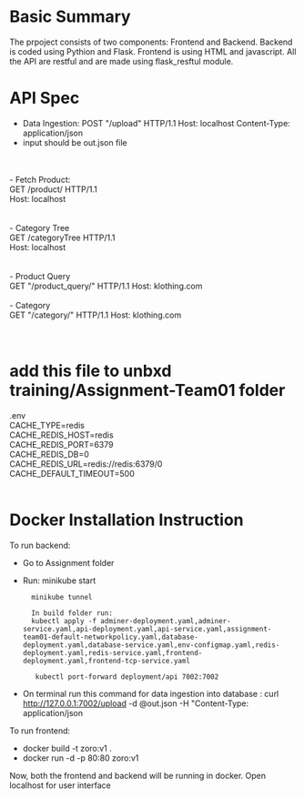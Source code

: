 # Basic Summary
The prpoject consists of two components: Frontend and Backend.
Backend is coded using Pythion and Flask.
Frontend is using HTML and javascript.
All the API are restful and are made using flask_resftul module.

# API Spec

- Data Ingestion:
     POST 
    "/upload"  HTTP/1.1
    Host: localhost
    Content-Type: application/json
- input should be out.json file
<br>
<br>
- Fetch Product:<br>
    GET /product/<string:productId> HTTP/1.1<br>
    Host: localhost<br>
<br>
<br>
- Category Tree<br>
    GET /categoryTree HTTP/1.1<br>
    Host: localhost<br>
<br>
<br>
- Product Query<br>
     GET 
    "/product_query/<string:searchQuery>"  HTTP/1.1
    Host: klothing.com 
<br>
<br>
- Category <br>
    GET 
    "/category/<string:catId>"  HTTP/1.1
    Host: klothing.com 
<br>
<br>
<br>


# add this file to unbxd training/Assignment-Team01 folder
.env<br>
CACHE_TYPE=redis<br>
CACHE_REDIS_HOST=redis<br>
CACHE_REDIS_PORT=6379<br>
CACHE_REDIS_DB=0<br>
CACHE_REDIS_URL=redis://redis:6379/0<br>
CACHE_DEFAULT_TIMEOUT=500<br>
<br>

# Docker Installation Instruction
To run backend:
- Go to Assignment folder
- Run:  minikube start

        minikube tunnel

        In build folder run:
        kubectl apply -f adminer-deployment.yaml,adminer-service.yaml,api-deployment.yaml,api-service.yaml,assignment-team01-default-networkpolicy.yaml,database-deployment.yaml,database-service.yaml,env-configmap.yaml,redis-deployment.yaml,redis-service.yaml,frontend-deployment.yaml,frontend-tcp-service.yaml

         kubectl port-forward deployment/api 7002:7002

- On terminal run this command for data ingestion into database :
        curl http://127.0.0.1:7002/upload -d @out.json -H "Content-Type: application/json

To run frontend:
- docker build -t zoro:v1 . 
- docker run -d -p 80:80 zoro:v1

Now, both the frontend and backend will be running in docker.
Open localhost for user interface







